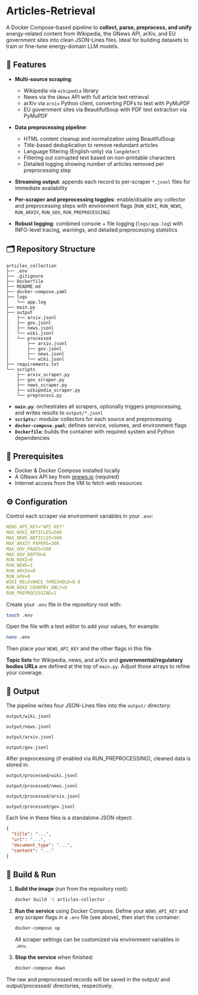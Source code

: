 # Articles-Retrieval

A Docker Compose–based pipeline to **collect, parse, preprocess, and unify** energy-related content from Wikipedia, the GNews API, arXiv, and EU government sites into clean JSON-Lines files. Ideal for building datasets to train or fine-tune energy-domain LLM models.

## 🚀 Features

- **Multi-source scraping**:  
  - Wikipedia via `wikipedia` library  
  - News via the `GNews` API with full article text retrieval
  - arXiv via `arxiv` Python client, converting PDFs to text with PyMuPDF
  - EU government sites via BeautifulSoup with PDF text extraction via PyMuPDF

- **Data preprocessing pipeline**:
  - HTML content cleanup and normalization using BeautifulSoup
  - Title-based deduplication to remove redundant articles
  - Language filtering (English-only) via `langdetect`
  - Filtering out corrupted text based on non-printable characters
  - Detailed logging showing number of articles removed per preprocessing step

- **Streaming output**: appends each record to per-scraper `*.jsonl` files for immediate availability  

- **Per-scraper and preprocessing toggles**: enable/disable any collector and preprocessing steps with environment flags (`RUN_WIKI`, `RUN_NEWS`, `RUN_ARXIV`, `RUN_GOV`, `RUN_PREPROCESSING`)  

- **Robust logging**: combined console + file logging (`logs/app.log`) with INFO-level tracing, warnings, and detailed preprocessing statistics

## 🗂 Repository Structure

```text
articles_collection
├── .env
├── .gitignore
├── Dockerfile
├── README.md
├── docker-compose.yaml
├── logs
│   └── app.log
├── main.py
├── output
│   ├── arxiv.jsonl
│   ├── gov.jsonl
│   ├── news.jsonl
│   └── wiki.jsonl
│   └── processed
│       ├── arxiv.jsonl
│       ├── gov.jsonl
│       ├── news.jsonl
│       └── wiki.jsonl
├── requirements.txt
└── scripts
    ├── arxiv_scraper.py
    ├── gov_scraper.py
    ├── news_scraper.py
    ├── wikipedia_scraper.py
    └── preprocess.py
```

- **`main.py`**: orchestrates all scrapers, optionally triggers preprocessing, and writes results to `output/*.jsonl`  
- **`scripts/`**: modular collectors for each source and preprocessing
- **`docker-compose.yaml`**: defines service, volumes, and environment flags  
- **`Dockerfile`**: builds the container with required system and Python dependencies  

## 🔧 Prerequisites

- Docker & Docker Compose installed locally
- A GNews API key from [gnews.io](https://gnews.io) (required)
- Internet access from the VM to fetch web resources

## ⚙️ Configuration

Control each scraper via environment variables in your `.env`:

```yaml
NEWS_API_KEY="API KEY"
MAX_WIKI_ARTICLES=500
MAX_NEWS_ARTICLES=500
MAX_ARXIV_PAPERS=300
MAX_GOV_PAGES=500
MAX_GOV_DEPTH=6
RUN_WIKI=0
RUN_NEWS=1
RUN_ARXIV=0
RUN_GOV=0
WIKI_RELEVANCE_THRESHOLD=0.8
RUN_WIKI_COUNTRY_ONLY=0
RUN_PREPROCESSING=1
```

Create your `.env` file in the repository root with:

```bash
touch .env
```

Open the file with a text editor to add your values, for example:

```bash
nano .env
```

Then place your `NEWS_API_KEY` and the other flags in this file.

**Topic lists** for Wikipedia, news, and arXiv and **governmental/regulatory bodies URLs** are defined at the top of `main.py`. Adjust those arrays to refine your coverage.

## 📂 Output

The pipeline writes four JSON-Lines files into the `output/` directory:

`output/wiki.jsonl`

`output/news.jsonl`

`output/arxiv.jsonl`

`output/gov.jsonl`

After preprocessing (if enabled via RUN_PREPROCESSING), cleaned data is stored in:

`output/processed/wiki.jsonl`

`output/processed/news.jsonl`

`output/processed/arxiv.jsonl`

`output/processed/gov.jsonl`

Each line in these files is a standalone JSON object:

```json
{ 
  "title": "...", 
  "url": "...", 
  "document_type": "...", 
  "content": "..." 
}
```

## 🐳 Build & Run

1. **Build the image** (run from the repository root):

   ```bash
   docker build -t articles-collector .
   ```

2. **Run the service** using Docker Compose. Define your `NEWS_API_KEY` and any scraper flags in a `.env` file (see above), then start the container:

   ```bash
   docker-compose up
   ```

   All scraper settings can be customized via environment variables in `.env`.

3. **Stop the service** when finished:

   ```bash
   docker-compose down
   ```

The raw and preprocessed records will be saved in the output/ and output/processed/ directories, respectively.
